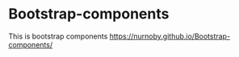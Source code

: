# Bootstrap-components
This is bootstrap components
https://nurnoby.github.io/Bootstrap-components/
